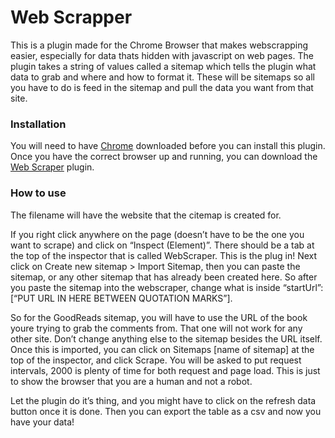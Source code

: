 # Web Scrapper

This is a plugin made for the Chrome Browser that makes webscrapping easier, especially for data thats hidden with javascript on web pages. The plugin takes a string of values called a sitemap which tells the plugin what data to grab and where and how to format it. These will be sitemaps so all you have to do is feed in the sitemap and pull the data  you want from that site. 

### Installation
You will need to have [Chrome](https://www.google.com/chrome/?brand=CHBD&gclid=Cj0KCQiAheXiBRD-ARIsAODSpWOzmLkpF-4dXwZN7xKLbjCymg2NFrwTPbMZSUchNROTjo-ISWqgzYQaAuS-EALw_wcB&gclsrc=aw.ds) downloaded before you can install this plugin.
Once you have the correct browser up and running, you can download the [Web Scraper](https://chrome.google.com/webstore/detail/web-scraper/jnhgnonknehpejjnehehllkliplmbmhn?hl=en) plugin.

### How to use 
The filename will have the website that the citemap is created for. 

If you right click anywhere on the page (doesn’t have to be the one you want to scrape) and click on “Inspect (Element)”. There should be a tab at the top of the inspector that is called WebScraper. This is the plug in! Next click on Create new sitemap > Import Sitemap, then you can paste the sitemap, or any other sitemap that has already been created here. So after you paste the sitemap into the webscraper, change what is inside “startUrl”:[“PUT URL IN HERE BETWEEN QUOTATION MARKS”].

So for the GoodReads sitemap, you will have to use the URL of the book youre trying to grab the comments from. That one will not work for any other site. Don’t change anything else to the sitemap besides the URL itself. Once this is imported, you can click on Sitemaps [name of sitemap] at the top of the inspector, and click Scrape. You will be asked to put request intervals, 2000 is plenty of time for both request and page load. This is just to show the browser that you are a human and not a robot.

Let the plugin do it’s thing, and you might have to click on the refresh data button once it is done. Then you can export the table as a csv and now you have your data!

